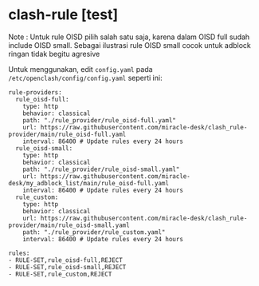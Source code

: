 # clash-rule [test]
Note : Untuk rule OISD pilih salah satu saja, karena dalam OISD full sudah include OISD small. Sebagai ilustrasi rule OISD small cocok untuk adblock ringan tidak begitu agresive

Untuk menggunakan, edit `config.yaml` pada `/etc/openclash/config/config.yaml` seperti ini:
```
rule-providers:
  rule_oisd-full:
    type: http
    behavior: classical
    path: "./rule_provider/rule_oisd-full.yaml"
    url: https://raw.githubusercontent.com/miracle-desk/clash_rule-provider/main/rule_oisd-full.yaml
    interval: 86400 # Update rules every 24 hours
  rule_oisd-small:
    type: http
    behavior: classical
    path: "./rule_provider/rule_oisd-small.yaml"
    url: https://raw.githubusercontent.com/miracle-desk/my_adblock_list/main/rule_oisd-full.yaml
    interval: 86400 # Update rules every 24 hours
  rule_custom:
    type: http
    behavior: classical
    url: https://raw.githubusercontent.com/miracle-desk/clash_rule-provider/main/rule_oisd-small.yaml
    path: "./rule_provider/rule_custom.yaml"
    interval: 86400 # Update rules every 24 hours
    
rules:
- RULE-SET,rule_oisd-full,REJECT
- RULE-SET,rule_oisd-small,REJECT
- RULE-SET,rule_custom,REJECT
```
